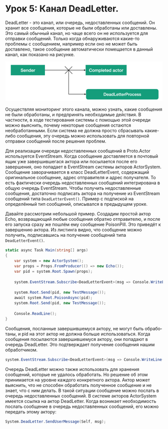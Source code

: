 # Урок 5: Канал DeadLetter.

DeadLetter - это канал, или очередь, недоставленных сообщений. Он хранит все сообщения, которые не были обработаны или доставлены. Это самый обычный канал, но чаще всего он не используется для отправки сообщений. Только когда обнаруживаются какие-то проблемы с сообщением, например если оно не может быть доставлено, такое сообщение автоматически помещается в данный канал, как показано на рисунке.

![](images/6_5_1.png)

Осуществляя мониторинг этого канала, можно узнать, какие сообщения не были обработаны, и предпринять необходимые действия. В частности, в ходе тестирования системы с помощью этой очереди можно выяснить, почему некоторые сообщения остаются необработанными. Если система не должна просто сбрасывать какие-либо сообщения, эту очередь можно использовать для повторной отправки сообщений после решения проблем.

Для реализации очереди недоставленных сообщений в Proto.Actor используется EventStream. Когда сообщение доставляется в почтовый ящик уже завершившегася актора или посылается после его завершения, оно попадает в EventStream системы акторов ActorSystem. Сообщение заворачивается в класс DeadLetterEvent, содержащий оригинальное сообщение, адрес отправителя и адрес получателя. То есть фактически очередь недоставленных сообщений интегрирована в общую очередь EventStream. Чтобы получить недоставленные сообщения, достаточно подписать актора на получение из EventStream сообщений типа `DeadLetterEvent()`. Пример с подпиской на определённый тип сообщений, описывался в предыдущем уроке.

Давайте рассмотрим небольшой пример. Создадим простой актор Echo, возвращающий любые сообщения обратно отправителю, и после его запуска сразу же пошлём ему сообщение PoisonPill. Это приведёт к завершению актора. Из листинга видно, что сообщение можно получить, подписавшись на получение сообщений типа `DeadLetterEvent()`.

```c#
static async Task Main(string[] args)
{
    var system = new ActorSystem();
    var props = Props.FromProducer(() => new Echo());
    var pid = system.Root.Spawn(props);

    system.EventStream.Subscribe<DeadLetterEvent>(msg => Console.WriteLine($"Sender: {msg.Sender}, Pid: {msg.Pid}, Message: {msg.Message}"));

    system.Root.Send(pid, new TestMessage());
    await system.Root.PoisonAsync(pid);
    system.Root.Send(pid, new TestMessage());

    Console.ReadLine();
}
```

Сообщения, посланные завершившемуся актору, не могут быть обрабо­таны, и pid на этот актор не должна больше использоваться. Когда сообщения посылаются завершившемуся актору, они попадают в очередь DeadLetter. Это подтверждает получение сообщения нашим обработчиком.

```c#
system.EventStream.Subscribe<DeadLetterEvent>(msg => Console.WriteLine($"Sender: {msg.Sender}, Pid: {msg.Pid}, Message: {msg.Message}"));
```

Очередь DeadLetter можно также использовать для хранения сообщений, которые не удалось обработать. Но решение об этом принимается на уровне каждого конкретного актора. Актор может выяснить, что не способен обработать полученное сообщение и не знает, что с ним делать. В такой ситуации сообщение можно послать в очередь недоставленных сообщений. В системе акторов ActorSystem имеется ссылка на актор DeadLetter. Когда возникает необходимость послать сообщение в очередь недоставленных сообщений, его можно передать этому актору:

```c#
System.DeadLetter.SendUserMessage(Self, msg);
```


